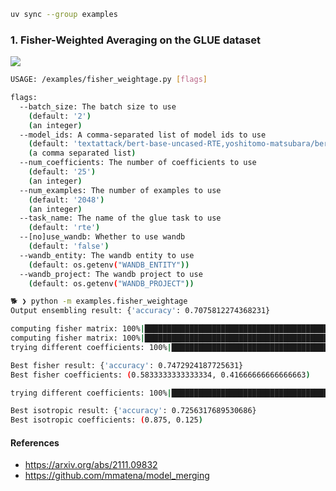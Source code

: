 ```bash
uv sync --group examples
```

### 1. Fisher-Weighted Averaging on the GLUE dataset

[![](https://raw.githubusercontent.com/wandb/assets/main/wandb-github-badge-28.svg)](https://wandb.ai/sauravmaheshkar/fisher-merging/reports/glue-validation-set-accuracy-using-different-ensembling-method--VmlldzoxMjg2MTA0Ng)

```bash
USAGE: /examples/fisher_weightage.py [flags]

flags:
  --batch_size: The batch size to use
    (default: '2')
    (an integer)
  --model_ids: A comma-separated list of model ids to use
    (default: 'textattack/bert-base-uncased-RTE,yoshitomo-matsubara/bert-base-uncased-rte')
    (a comma separated list)
  --num_coefficients: The number of coefficients to use
    (default: '25')
    (an integer)
  --num_examples: The number of examples to use
    (default: '2048')
    (an integer)
  --task_name: The name of the glue task to use
    (default: 'rte')
  --[no]use_wandb: Whether to use wandb
    (default: 'false')
  --wandb_entity: The wandb entity to use
    (default: os.getenv("WANDB_ENTITY"))
  --wandb_project: The wandb project to use
    (default: os.getenv("WANDB_PROJECT"))

🐕 ❯ python -m examples.fisher_weightage
Output ensembling result: {'accuracy': 0.7075812274368231}

computing fisher matrix: 100%|████████████████████████████████████████████████████████████████████████████████████████████████| 139/139 [02:49<00:00,  1.22s/it]
computing fisher matrix: 100%|████████████████████████████████████████████████████████████████████████████████████████████████| 139/139 [02:40<00:00,  1.16s/it]
trying different coefficients: 100%|██████████████████████████████████████████████████████████████████████████████████████████| 25/25 [11:08<00:00, 26.75s/it]

Best fisher result: {'accuracy': 0.7472924187725631}
Best fisher coefficients: (0.5833333333333334, 0.41666666666666663)

trying different coefficients: 100%|███████████████████████████████████████████████████████████████████████████████████████████| 25/25 [10:50<00:00, 26.04s/it]

Best isotropic result: {'accuracy': 0.7256317689530686}
Best isotropic coefficients: (0.875, 0.125)
```

#### References

* https://arxiv.org/abs/2111.09832 
* https://github.com/mmatena/model_merging
